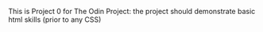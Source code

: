 This is Project 0 for The Odin Project: the project should demonstrate basic html skills (prior to any CSS)